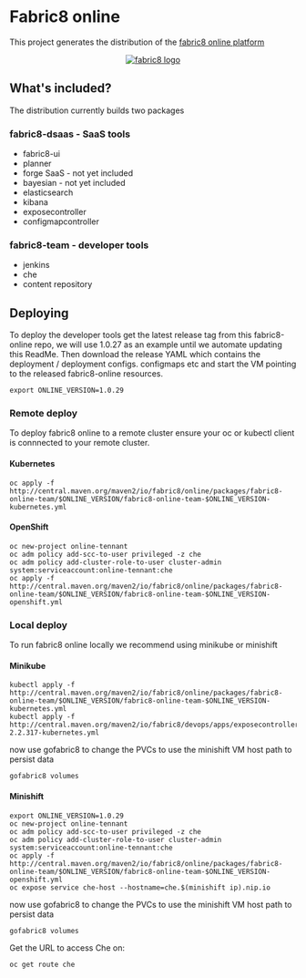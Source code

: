 # Fabric8 online

This project generates the distribution of the [fabric8 online platform](https://fabric8.io/)

 <p align="center">
   <a href="http://fabric8.io/">
    <img src="https://raw.githubusercontent.com/fabric8io/fabric8/master/docs/images/cover/cover_small.png" alt="fabric8 logo"/>
   </a>
 </p>

## What's included?

The distribution currently builds two packages

### fabric8-dsaas - SaaS tools 

  - fabric8-ui
  - planner
  - forge SaaS - not yet included
  - bayesian - not yet included
  - elasticsearch
  - kibana
  - exposecontroller
  - configmapcontroller

### fabric8-team - developer tools

  - jenkins
  - che
  - content repository

## Deploying

To deploy the developer tools get the latest release tag from this fabric8-online repo, we will use 1.0.27 as an example until we automate updating this ReadMe.  Then download the release YAML which contains the deployment / deployment configs. configmaps etc and start the VM pointing to the released fabric8-online resources.

```
export ONLINE_VERSION=1.0.29
```

### Remote deploy

To deploy fabric8 online to a remote cluster ensure your oc or kubectl client is connnected to your remote cluster.

#### Kubernetes

```
oc apply -f http://central.maven.org/maven2/io/fabric8/online/packages/fabric8-online-team/$ONLINE_VERSION/fabric8-online-team-$ONLINE_VERSION-kubernetes.yml
```

#### OpenShift

```
oc new-project online-tennant
oc adm policy add-scc-to-user privileged -z che
oc adm policy add-cluster-role-to-user cluster-admin system:serviceaccount:online-tennant:che
oc apply -f http://central.maven.org/maven2/io/fabric8/online/packages/fabric8-online-team/$ONLINE_VERSION/fabric8-online-team-$ONLINE_VERSION-openshift.yml
```

### Local deploy

To run fabric8 online locally we recommend using minikube or minishift

#### Minikube

```
kubectl apply -f http://central.maven.org/maven2/io/fabric8/online/packages/fabric8-online-team/$ONLINE_VERSION/fabric8-online-team-$ONLINE_VERSION-kubernetes.yml
kubectl apply -f http://central.maven.org/maven2/io/fabric8/devops/apps/exposecontroller/2.2.317/exposecontroller-2.2.317-kubernetes.yml
```
now use gofabric8 to change the PVCs to use the minishift VM host path to persist data

```
gofabric8 volumes
```
#### Minishift

```
export ONLINE_VERSION=1.0.29
oc new-project online-tennant
oc adm policy add-scc-to-user privileged -z che
oc adm policy add-cluster-role-to-user cluster-admin system:serviceaccount:online-tennant:che
oc apply -f http://central.maven.org/maven2/io/fabric8/online/packages/fabric8-online-team/$ONLINE_VERSION/fabric8-online-team-$ONLINE_VERSION-openshift.yml
oc expose service che-host --hostname=che.$(minishift ip).nip.io
```
now use gofabric8 to change the PVCs to use the minishift VM host path to persist data

```
gofabric8 volumes
```

Get the URL to access Che on:
```
oc get route che
```